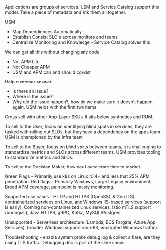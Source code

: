 Applications are groups of services.  USM and Service Catalog support this model.  Take a piece of metadata and link them all together.

USM
- Map Dependiences Automatically
- Establish Consist SLO's across monitors and teams
- Centralize Monitoring and Knowledge - Service Catalog solves this

We can get all this without changing any code.
- Not APM Lite
- Not Cheaper APM
- USM and APM can and should coexist

Help customer answer
- Is there an issue?
- Where is the issue?
- Why did the issue happen?, how do we make sure it doesn't happen again.  USM helps with the first two items.

Cross sell with other App-Layer SKUs.  It sits below synthetics and RUM.

To sell to the User, focus on identifying blind spots in services, they are tasked with rolling out SLOs, but they have a dependency on the apps team.  USM is championed by the Infra team.

To sell to the Buyer, focus on blind spots between teams, it is challenging to standardize metrics and SLOs across different teams.  USM provides tooling to standardize metrics and SLOs.

To sell to the Decision Maker, how can I accelerate time to market.  

Green Flags - Primarily use k8s on Linux 4.14+ and less that 25% APM penetration.  Red flags - Primarily Windows, Large Legacy environment, Broad APM coverage, pain point is mosty monitoring.

Supported use cases - HTTP and HTTPS (OpenSSL & GnuTLS), contrainerized services on Linux, and Windows IIS-based services (support is early).  Coming non-containerized Linux services, Istio mTLS support (boringssl), Java HTTPS, gRPC, Kafka, MySQL/Postgres.

Unsupported - Serverless architecture (Lambda, ECS Fargate, Azure App Services), broader Windows support (non-IIS, encrypted Windows traffic).

Troubleshooting - enable system probe debug log & collect a flare, are they using TLS traffic.  Debugging doc is part of the slide show.